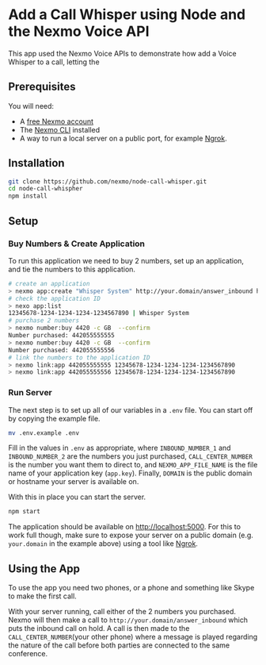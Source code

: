 # Add a Call Whisper using Node and the Nexmo Voice API

This app used the Nexmo Voice APIs to demonstrate how add a Voice Whisper to a call, letting the

## Prerequisites

You will need:

* A [free Nexmo account](https://dashboard.nexmo.com/sign-up)
* The [Nexmo CLI](https://github.com/Nexmo/nexmo-cli) installed
* A way to run a local server on a public port, for example [Ngrok](https://ngrok.com/).


## Installation

```sh
git clone https://github.com/nexmo/node-call-whisper.git
cd node-call-whispher
npm install
```

## Setup

### Buy Numbers & Create Application

To run this application we need to buy 2 numbers, set up an application, and tie the numbers to this application.

```sh
# create an application
> nexmo app:create "Whisper System" http://your.domain/answer_inbound http://your.domain/event --type voice --keyfile app.key
# check the application ID
> nexo app:list
12345678-1234-1234-1234-1234567890 | Whisper System
# purchase 2 numbers
> nexmo number:buy 4420 -c GB  --confirm
Number purchased: 442055555555
> nexmo number:buy 4420 -c GB  --confirm
Number purchased: 442055555556
# link the numbers to the application ID
> nexmo link:app 442055555555 12345678-1234-1234-1234-1234567890
> nexmo link:app 442055555556 12345678-1234-1234-1234-1234567890
```

### Run Server

The next step is to set up all of our variables in a `.env` file. You can start off by copying the example file.

```sh
mv .env.example .env
```

Fill in the values in `.env` as appropriate, where `INBOUND_NUMBER_1` and `INBOUND_NUMBER_2` are the numbers you just purchased, `CALL_CENTER_NUMBER` is the number you want them to direct to, and `NEXMO_APP_FILE_NAME` is the file name of your application key (`app.key`). Finally, `DOMAIN` is the public domain or hostname your server is available on. 

With this in place you can start the server.

```sh
npm start
```

The application should be available on <http://localhost:5000>. For this to work full though, make sure to expose your server on a public domain (e.g. `your.domain` in the example above) using a tool like [Ngrok](https://ngrok.com/).

## Using the App

To use the app you need two phones, or a phone and something like Skype to make the first call.

With your server running, call either of the 2 numbers you purchased. Nexmo will then make a call to `http://your.domain/answer_inbound` which puts the inbound call on hold. A call is then made to the `CALL_CENTER_NUMBER`(your other phone) where a message is played regarding the nature of the call before both parties are connected to the same conference.
